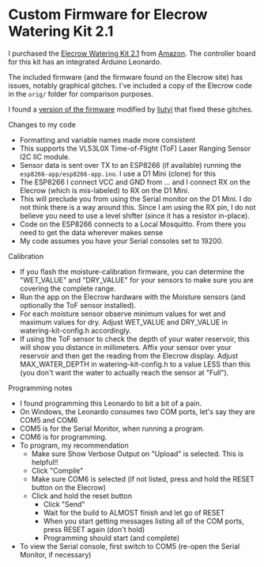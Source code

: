 # Custom Firmware for Elecrow Watering Kit 2.1

I purchased the [Elecrow Watering Kit 2.1](https://www.elecrow.com/arduino-automatic-smart-plant-watering-kit.html)
from [Amazon](https://www.amazon.com/Elecrow-Watering-Moisture-Gardening-Automatic/dp/B07LCNKC6N). 
The controller board for this kit has an integrated
Arduino Leonardo.

The included firmware (and the firmware found on the Elecrow site) has issues, notably graphical gitches. I've included a copy of the Elecrow code in the `orig/` folder for comparison purposes.

I found a [version of the firmware](https://github.com/liutyi/elecrow-watering-kit-2-li)
modified by [liutyi](https://wiki.liutyi.info/display/ARDUINO/Arduino+Automatic+Smart+Plant+Watering+Kit+2.0a) 
that fixed these gitches. 

Changes to my code
* Formatting and variable names made more consistent
* This supports the VL53L0X Time-of-Flight (ToF) Laser Ranging Sensor I2C IIC module.
* Sensor data is sent over TX to an ESP8266 (if available) running the `esp8266-app/esp8266-app.ino`. I use a D1 Mini (clone) for this
* The ESP8266 I connect VCC and GND from ... and I connect RX on the Elecrow (which is mis-labeled) to RX on the D1 Mini.
* This will preclude you from using the Serial monitor on the D1 Mini. I do not think there is a way around this. Since I am using the RX pin, I do not believe you need to use a level shifter (since it has a resistor in-place).
* Code on the ESP8266 connects to a Local Mosquitto. From there you need to get the data wherever makes sense
* My code assumes you have your Serial consoles set to 19200.

Calibration
* If you flash the moisture-calibration firmware, you can
  determine the "WET_VALUE" and "DRY_VALUE" for your sensors
  to make sure you are covering the complete range.
* Run the app on the Elecrow hardware with the Moisture sensors
  (and optionally the ToF sensor installed).
* For each moisture sensor observe minimum values for wet and
  maximum values for dry. Adjust WET_VALUE and DRY_VALUE in
  watering-kit-config.h accordingly.
* If using the ToF sensor to check the depth of your
  water reservoir, this will show you distance in
  millimeters. Affix your sensor over your reservoir
  and then get the reading from the Elecrow display. Adjust
  MAX_WATER_DEPTH in watering-kit-config.h to a value LESS
  than this (you don't want the water to actually reach the
  sensor at "Full").

Programming notes
* I found programming this Leonardo to bit a bit of a pain.
* On Windows, the Leonardo consumes two COM ports, let's say they are COM5 and COM6
* COM5 is for the Serial Monitor, when running a program. 
* COM6 is for programming.
* To program, my recommendation
  * Make sure Show Verbose Output on "Upload" is selected. This is helpful!!
  * Click "Compile"
  * Make sure COM6 is selected (if not listed, press and hold the RESET button on the Elecrow)
  * Click and hold the reset button
    * Click "Send"
    * Wait for the build to ALMOST finish and let go of RESET
    * When you start getting messages listing all of the COM ports, press RESET again (don't hold)
    * Programming should start (and complete)
* To view the Serial console, first switch to COM5 (re-open the Serial Monitor, if necessary)
